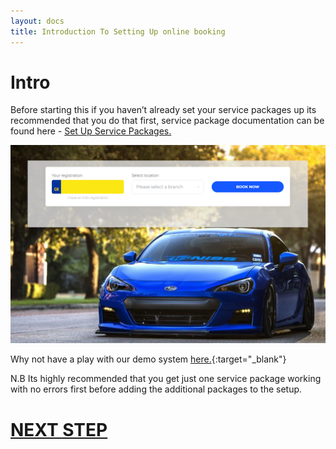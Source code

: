 ```yaml
---
layout: docs
title: Introduction To Setting Up online booking
---
```

# Intro 
Before starting this if you haven’t already set your service packages up its recommended that you do that first, 
service package documentation can be found here - [Set Up Service Packages.](/docs/garagehive-service-packages.html)

![](media/garagehive-onlinebooking-35.png)

Why not have a play with our demo system [here.](https://onlinebooking.garagehive.co.uk/cronusmotorsbc.html){:target="_blank"}

N.B Its highly recommended that you get just one service package working with no errors first before adding the additional packages to the setup. 

# [NEXT STEP](/docs/garagehive-onlinebooking-setup.html)